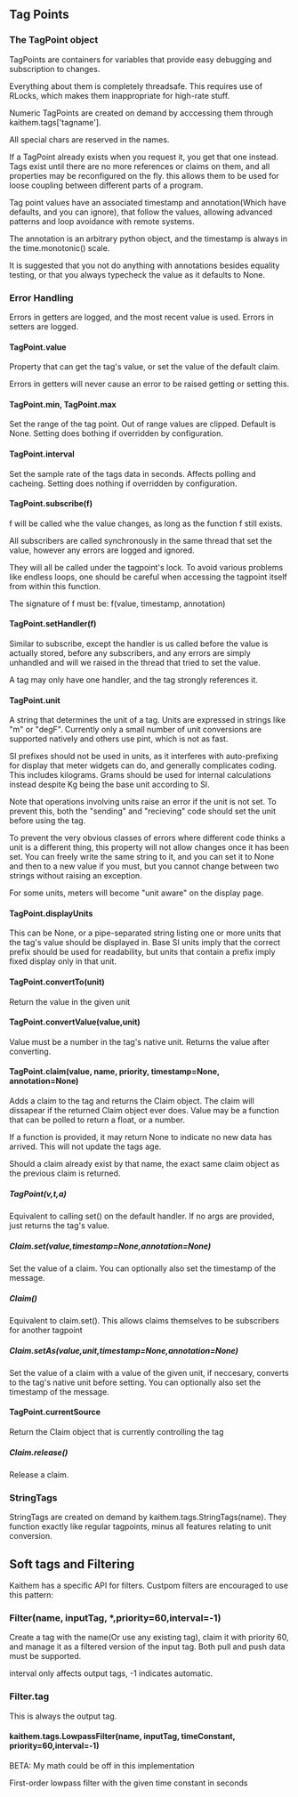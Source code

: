## Tag Points


### The TagPoint object

TagPoints are containers for variables that provide easy debugging and subscription to changes.

Everything about them is completely threadsafe. This requires use of RLocks, which makes
them inappropriate for high-rate stuff.

Numeric TagPoints are created on demand by acccessing them through kaithem.tags['tagname'].

All special chars are reserved in the names.

If a TagPoint already exists when you request it, you get that one instead. Tags
exist until there are no more references or claims on them, and all properties may
be reconfigured on the fly. this allows them to be used for loose coupling between different
parts of a program.

Tag point values have an associated timestamp and annotation(Which have defaults, and you can ignore),
that follow the values, allowing advanced patterns and loop avoidance with remote systems.

The annotation is an arbitrary python object, and the timestamp is always in the time.monotonic()
scale.

It is suggested that you not do anything with annotations besides equality testing, or that you
always typecheck the value as it defaults to None.

### Error Handling
Errors in getters are logged, and the most recent value is used. Errors in setters are logged.

#### TagPoint.value

Property that can get the tag's value, or set the value of the default claim. 

Errors in getters will never cause an error to be raised getting or setting this.


#### TagPoint.min, TagPoint.max
Set the range of the tag point. Out of range values are clipped. Default is None.
Setting does bothing if overridden by configuration.

#### TagPoint.interval
Set the sample rate of the tags data in seconds. Affects polling and cacheing.
Setting does nothing if overridden by configuration.


#### TagPoint.subscribe(f)
f will be called whe the value changes, as long as the function f still exists.

All subscribers are called synchronously in the same thread that set the value,
however any errors are logged and ignored.

They will all be called under the tagpoint's lock. To avoid various problems like
endless loops, one should be careful when accessing the tagpoint itself from within
this function.


The signature of f must be:
f(value, timestamp, annotation)

#### TagPoint.setHandler(f)

Similar to subscribe, except the handler is us called before the value is actually stored,
before any subscribers, and any errors are simply unhandled and will we raised in the thread
that tried to set the value.

A tag may only have one handler, and the tag strongly references it.



#### TagPoint.unit
A string that determines the unit of a tag. Units are expressed in strings like "m" or "degF". Currently only a small number 
of unit conversions are supported natively and others use pint, which is not as fast.

SI prefixes should not be used in units, as it interferes with auto-prefixing for display that meter widgets can do, and generally complicates coding. This includes kilograms. Grams should be used for internal calculations instead despite Kg being the base unit according to SI.


Note that operations involving units raise an error if the unit is not set. To prevent this,
both the "sending" and "recieving" code should set the unit before using the tag.

To prevent the very obvious classes of errors where different code thinks a unit is a different thing,
this property will not allow changes once it has been set. You can freely write the same string to it, and
you can set it to None and then to a new value if you must, but you cannot change between two strings without raising
an exception.

For some units, meters will become "unit aware" on the display page.


#### TagPoint.displayUnits

This can be None, or a pipe-separated string listing one or more units that the tag's value should be displayed in.
Base SI units imply that the correct prefix should be used for readability, but units that contain a prefix imply fixed
display only in that unit.

#### TagPoint.convertTo(unit)
Return the value in the given unit

#### TagPoint.convertValue(value,unit)
Value must be a number in the tag's native unit. Returns the value after converting.


#### TagPoint.claim(value, name, priority, timestamp=None, annotation=None)
Adds a claim to the tag and returns the Claim object. The claim will dissapear if the returned Claim object ever does.
Value may be a function that can be polled to return a float, or a number.

If a function is provided, it may return None to indicate no new data has arrived. This will not update the tags
age.

Should a claim already exist by that name, the exact same claim object as the previous claim is returned.

##### TagPoint(v,t,a)
Equivalent to calling set() on the default handler. If no args are provided, just returns the tag's value.

##### Claim.set(value,timestamp=None,annotation=None)
Set the value of a claim. You can optionally also set the timestamp of the message.

##### Claim()
Equivalent to claim.set(). This allows claims themselves to be subscribers for another tagpoint

##### Claim.setAs(value,unit,timestamp=None,annotation=None)
Set the value of a claim with a value of the given unit, if neccesary, converts to the tag's
native unit before setting. You can optionally also set the timestamp of the message.

#### TagPoint.currentSource
Return the Claim object that is currently controlling the tag

##### Claim.release()
Release a claim.


### StringTags

StringTags are created on demand by kaithem.tags.StringTags(name). They function exactly like regular tagpoints,
minus all features relating to unit conversion.



## Soft tags and Filtering

Kaithem has a specific API for filters. Custpom filters are encouraged to use this pattern:

### Filter(name, inputTag, *,priority=60,interval=-1)

Create a tag with the name(Or use any existing tag), claim it with priority 60, and manage it as a filtered version of the input tag. 
Both pull and push data must be supported.

interval only affects output tags, -1 indicates automatic.



### Filter.tag
This is always the output tag.


#### kaithem.tags.LowpassFilter(name, inputTag, timeConstant, priority=60,interval=-1)
BETA: My math could be off in this implementation

First-order lowpass filter with the given time constant in seconds
